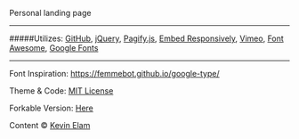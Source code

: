 Personal landing page

***
#####Utilizes:
[GitHub](https://github.com), [jQuery](https://github.com/jquery/jquery), [Pagify.js](https://github.com/cmPolis/Pagify), [Embed Responsively](https://github.com/jeffehobbs/embedresponsively), [Vimeo](https://vimeo.com), [Font Awesome](https://fortawesome.github.io/Font-Awesome/), [Google Fonts](https://www.google.com/fonts/)

***
Font Inspiration: https://femmebot.github.io/google-type/

Theme & Code: [MIT License](http://www.opensource.org/licenses/mit-license.php)

Forkable Version: [Here](#)

Content &copy; [Kevin Elam](http://kevinelam.com)





